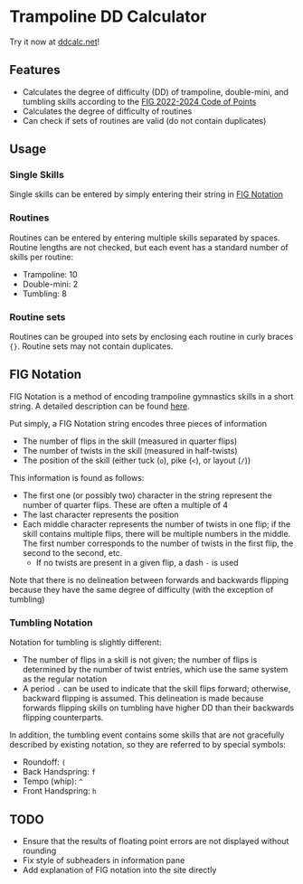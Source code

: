 # Trampoline DD Calculator
Try it now at [ddcalc.net](https://ddcalc.net)!

## Features
- Calculates the degree of difficulty (DD) of trampoline, double-mini, and tumbling skills according to the [FIG 2022-2024 Code of Points](https://www.gymnastics.sport/publicdir/rules/files/en_TRA%20CoP%202022-2024.pdf)
- Calculates the degree of difficulty of routines
- Can check if sets of routines are valid (do not contain duplicates)

## Usage
### Single Skills
Single skills can be entered by simply entering their string in [FIG Notation](#Fig-Notation)

### Routines
Routines can be entered by entering multiple skills separated by spaces. Routine lengths are not checked, but each event has a standard number of skills per routine:
- Trampoline: 10
- Double-mini: 2
- Tumbling: 8

### Routine sets
Routines can be grouped into sets by enclosing each routine in curly braces `{}`. Routine sets may not contain duplicates.

## FIG Notation
FIG Notation is a method of encoding trampoline gymnastics skills in a short string. A detailed description can be found [here](https://nightflyers.co.uk/wp/trampolining/tariff-judging/).

Put simply, a FIG Notation string encodes three pieces of information
- The number of flips in the skill (measured in quarter flips)
- The number of twists in the skill (measured in half-twists)
- The position of the skill (either tuck (`o`), pike (`<`), or layout (`/`))

This information is found as follows:
- The first one (or possibly two) character in the string represent the number of quarter flips. These are often a multiple of 4
- The last character represents the position
- Each middle character represents the number of twists in one flip; if the skill contains multiple flips, there will be multiple numbers in the middle. The first number corresponds to the number of twists in the first flip, the second to the second, etc.
  - If no twists are present in a given flip, a dash `-` is used

Note that there is no delineation between forwards and backwards flipping because they have the same degree of difficulty (with the exception of tumbling)

### Tumbling Notation
Notation for tumbling is slightly different:
- The number of flips in a skill is not given; the number of flips is determined by the number of twist entries, which use the same system as the regular notation
- A period `.` can be used to indicate that the skill flips forward; otherwise, backward flipping is assumed. This delineation is made because forwards flipping skills on tumbling have higher DD than their backwards flipping counterparts.

In addition, the tumbling event contains some skills that are not gracefully described by existing notation, so they are referred to by special symbols:
- Roundoff: `(`
- Back Handspring: `f`
- Tempo (whip): `^`
- Front Handspring: `h`

## TODO
- Ensure that the results of floating point errors are not displayed without rounding
- Fix style of subheaders in information pane
- Add explanation of FIG notation into the site directly
